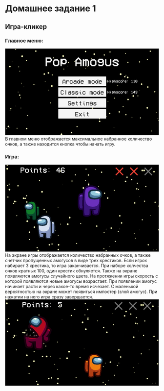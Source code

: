 # Домашнее задание 1
## Игра-кликер
### Главное меню:
![menu](Screenshots/menu.png)
В главном меню отображается максимальное набранное количество очков, а также находится кнопка чтобы начать игру.

### Игра:
![gameplay1](Screenshots/gameplay1.png)
На экране игры отображается количество набранных очков, а также счетчик пропущенных амогусов в виде трех крестиков. Если игрок набирает 3 крестика, то игра заканчивается. При наборе колчества очков кратных 100, один крестик обнуляется.
Также на экране появляются амогусы случайного цвета. На протяжении игры скорость с которой появляются новые амогусы возрастает. При появлении амогус начинает расти и через какое-то время исчезает.
С маленькой вероятностью на экране может появиться импостер (злой амогус). При нажатии на него игра сразу завершается.
![gameplay2](Screenshots/gameplay2.png)